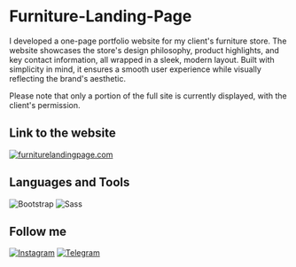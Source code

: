 # Furniture-Landing-Page

I developed a one-page portfolio website for my client's furniture store. The website showcases the store's design philosophy, product highlights, and key contact information, all wrapped in a sleek, modern layout. Built with simplicity in mind, it ensures a smooth user experience while visually reflecting the brand's aesthetic.

Please note that only a portion of the full site is currently displayed, with the client's permission.

## Link to the website
<p align="left">
  <a href="https://arseniifrontend.github.io/Furniture-Landing-Page" target="_blank">
    <img src="https://img.shields.io/badge/Visit-furnitureshop.com-E58412?style=for-the-badge&logo=google-chrome&logoColor=E58412" alt="furniturelandingpage.com">
  </a>
</p>


## Languages and Tools

![Bootstrap](https://img.shields.io/badge/-Bootstrap-090909?style=for-the-badge&logo=bootstrap&logoColor=7B00FF)
![Sass](https://img.shields.io/badge/-Sass-090909?style=for-the-badge&logo=sass&logoColor=FF00B3)


## Follow me

[![Instagram](https://img.shields.io/badge/-Instagram-090909?style=for-the-badge&logo=instagram&logoColor=AF0089)](https://www.instagram.com/arseniiusenko_/)
[![Telegram](https://img.shields.io/badge/-Telegram-090909?style=for-the-badge&logo=telegram&logoColor=00AAFF)](https://t.me/frontendwebapps)

